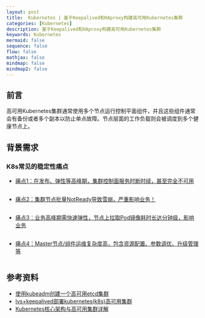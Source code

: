```yaml
---
layout: post
title:  Kubernetes | 基于Keepalived和HAproxy构建高可用Kubernetes集群
categories: [Kubernetes]
description: 基于Keepalived和HAproxy构建高可用Kubernetes集群
keywords: Kubernetes
mermaid: false
sequence: false
flow: false
mathjax: false
mindmap: false
mindmap2: false
---
```


## 前言 <br>
高可用Kubernetes集群通常使用多个节点运行控制平面组件，并且这些组件通常会有备份或者多个副本以防止单点故障。节点层面的工作负载则会被调度到多个健康节点上。

## 背景需求
### K8s常见的稳定性痛点
- [痛点1：在发布、弹性等高峰期，集群控制面服务时断时续，甚至完全不可用]()
```.text

```

- [痛点2：集群节点批量NotReady导致雪崩，严重影响业务！]()
```.text

```

- [痛点3：业务高峰期需快速弹性，节点上拉取Pod镜像耗时长达分钟级，影响业务]()
```.text

```

- [痛点4：Master节点/组件运维复杂度高，包含资源配置、参数调优、升级管理等]()
```.text

```




## 参考资料
- [使用kubeadm创建一个高可用etcd集群](https://v1-25.docs.kubernetes.io/zh-cn/docs/setup/production-environment/tools/kubeadm/setup-ha-etcd-with-kubeadm/)
- [lvs+keepalived部署kubernetes(k8s)高可用集群](https://www.cnblogs.com/liuqingliang/p/12987270.html)
- [Kubernetes核心架构与高可用集群详解](https://zhuanlan.zhihu.com/p/444114515)














